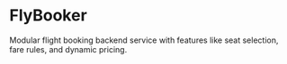 # FlyBooker
Modular flight booking backend service with features like seat selection, fare rules, and dynamic pricing.
